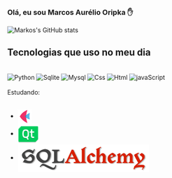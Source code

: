 ### Olá, eu sou Marcos Aurélio Oripka ✋


![Markos's GitHub stats](https://github-readme-stats.vercel.app/api?username=aureliomarkos&show_icons=true&theme=dracula)


## Tecnologias que uso no meu dia
<div style="display: inline-block"><br/>
    <img align="center" alt="Python" src="https://img.shields.io/badge/Python-3776AB?style=for-the-badge&logo=python&logoColor=white">
    <img align="center" alt="Sqlite" src="https://img.shields.io/badge/SQLite-07405E?style=for-the-badge&logo=sqlite&logoColor=white">
    <img align="center" alt="Mysql" src="https://img.shields.io/badge/MySql-07405E?style=for-the-badge&logo=mysql&logoColor=white">
    <img align="center" alt="Css" src="https://img.shields.io/badge/Css-orange?style=for-the-badge&logo=CSS&fontColor=black">
    <img align="center" alt="Html" src="https://img.shields.io/badge/Html-orange?style=for-the-badge&logo=HTML&fontColor=black">
    <img align="center" alt="javaScript" src="https://img.shields.io/badge/javaScript-orange?style=for-the-badge&logo=javaScript&fontColor=black">

  <div></br>
    Estudando:
  <div></br>

- <img align="center" alt="flet" src="img/iconFlet.png">
- <img align="center" alt="qt" src="img/iconQt.png">
- <img align="center" alt="sqlAlchemy" src="img/iconSqlAlchemy.png">

 
